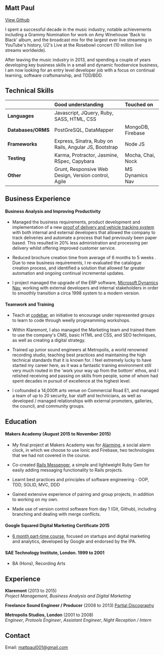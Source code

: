 ## Matt Paul                                                                  

[View Github](www.github.com/matt-paul)

I spent a successful decade in the music industry, notable achievements including a Grammy Nomination for work on Amy Winehouse 'Back to Black' album, and the broadcast mix for the largest ever live streaming in YouTube's history, U2's Live at the Rosebowl concert (10 million live streams worldwide). 

After leaving the music industry in 2013, and spending a couple of years developing key business skills in a small and dynamic foodservice business,  I am now looking for an entry level developer job with a focus on continual learning, software craftsmanship, and TDD/BDD. 

## Technical Skills

|                    | Good understanding                                         | Touched on                 |
| ------------------ | :--------------------------------------------------------- | :------------------------- |
| **Languages**      | Javascript, JQuery, Ruby, SASS, HTML, CSS                  |                            |
| **Databases/ORMS** | PostGreSQL, DataMapper                                     | MongoDB, Firebase          |
| **Frameworks**     | Express, Sinatra, Ruby on Rails, Angular JS, Bootstrap     | Node JS                    |
| **Testing**        | Karma, Protractor, Jasmine, RSpec, Capybara                | Mocha, Chai, Nock          |
| **Other**          | Grunt, Responsive Web Design, Version control, Agile       | MS Dynamics Nav            |

## Business Experience

#### Business Analysis and Improving Productivity

 - Managed the business requirements, product development and implementation of a new [proof of delivery and vehicle tracking system](http://www.podfather.com) with both internal and external developers that allowed the company to track deliveries and automate a process that had previously been paper based.  This resulted in 20% less administration and processing per delivery whilst offering improved customer service.

 -  Reduced brochure creation time from average of 6 months to 5 weeks . Due to new business requirements, I re-evaluated the catalogue creation process, and identified a solution that allowed far greater automation and ongoing continual incremental updates.

 -  I project managed the upgrade of the ERP software, [Microsoft Dynamics Nav](http://www.microsoft.com/en-gb/dynamics/erp-nav-overview.aspx), working with external developers and internal stakeholders in order to smoothly transition a circa 1998 system to a modern version. 
 

#### Teamwork and Training

 - Teach at [codebar](http://www.codebar.io/), an initiative to encourage under represented groups to learn to code through weelly progreamming workshops.

 - Within Klaremont, I also managed the Marketing team and trained them to use the company's CMS, basic HTML and CSS, and SEO techniques, as well as creating a digital strategy.

 - Trained up junior sound engineers at Metropolis, a world renowned recording studio, teaching best practices and maintaining the high technical standards that it is known for. I feel extremely lucky to have started my career here, as it was a fantastic training environment still very much routed in the 'work your way up from the bottom' ethos, and I relished receiving and passing on skills from people, some of whom had spent decades in pursuit of excellence at the highest level. 

 - I cofounded a 14,000ft arts venue on Commercial Road E1, and managed a team of up to 20 security, bar staff and technicians, as well as developed / managed relationships with external promoters, galleries, the council, and community groups. 


## Education

#### Makers Academy (August 2015 to November 2015)

- My final project at Makers Academy was for [Alarming](https://github.com/hvenables/alarming), a social alarm clock, in which we choose to use Ionic and Firebase, two technologies that we had not covered in the course.
 
- Co-created [Rails Messenger](https://rubygems.org/gems/rails-messenger), a simple and lightweight Ruby Gem for easily adding messaging functionality to Rails projects. 
 
- Learnt best practices and principles of software engineering - OOP, TDD, SOLID, MVC, DDD

- Gained extensive experience of pairing and group projects, in addition to working on my own.

- Made use of version control software from day 1 (Git, Github), including branching and dealing with merge conflicts.


#### Google Squared Digital Marketing Certificate 2015

 - [6 month part-time course](https://www.wearesquared.com/), focused on startups and digital marketing and analytics, developed by Google and endorsed by the IPA.


#### SAE Technology Institute, London. 1999 to 2001

- BA (Hons), Recording Arts


## Experience

**Klaremont** (2013 to 2015)   
*Project Management, Business Analysis and Digital Marketing*  

**Freelance Sound Engineer / Producer** (2008 to 2013)
[Partial Discography](http://www.discogs.com/artist/280212-Matt-Paul?filter_anv=0&type=Credits&page=1)

**Metropolis Studios, London** (2001 to 2008)    
*Engineer*,
*Protools Engineer*,
*Assistant Engineer*,
*Night Reception / Intern*

## Contact
Email: mattpaul001@gmail.com 





